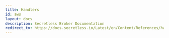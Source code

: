 ```yaml
---
title: Handlers
id: aws
layout: docs
description: Secretless Broker Documentation
redirect_to: https://docs.secretless.io/Latest/en/Content/References/handlers/http/aws.htm
---
```

